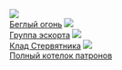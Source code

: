 ![](/books/sf_action/Александр%20Зорич/Беглый%20огонь.jpg)  
[Беглый огонь](/books/sf_action/Александр%20Зорич/Беглый%20огонь)
![](/books/sf_action/Александр%20Зорич/Группа%20эскорта.jpg)  
[Группа эскорта](/books/sf_action/Александр%20Зорич/Группа%20эскорта)
![](/books/sf_action/Александр%20Зорич/Клад%20Стервятника.jpg)  
[Клад Стервятника](/books/sf_action/Александр%20Зорич/Клад%20Стервятника)
![](/books/sf_action/Александр%20Зорич/Полный%20котелок%20патронов.jpg)  
[Полный котелок патронов](/books/sf_action/Александр%20Зорич/Полный%20котелок%20патронов)